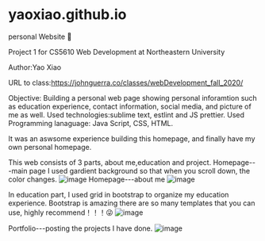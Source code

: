 # yaoxiao.github.io

personal Website :sunflower:

Project 1 for CS5610 Web Development at Northeastern University 

Author:Yao Xiao

URL to class:https://johnguerra.co/classes/webDevelopment_fall_2020/

Objective: Building a personal web page showing personal inforamtion such as education experience, contact information, social media, and picture of me as well.
Used technologies:sublime text, estlint and JS prettier. 
Used Programming lanaguage: Java Script, CSS, HTML.

It was an aswsome experience building this homepage, and finally have my own personal homepage. 

This web consists of 3 parts, about me,education and project. 
Homepage---main page
I used gardient background so that when you scroll down, the color changes.
![image](https://github.com/XIAOYAO9602/yaoxiao.github.io/blob/main/%20screenshot/screenshot1.jpg)
Homepage---about me
![image](https://github.com/XIAOYAO9602/yaoxiao.github.io/blob/main/%20screenshot/screenshot2.jpg)

In education part, I used grid in bootstrap to organize my education experience. Bootstrap is amazing there are so many templates that you can use, highly recommend！！！:stuck_out_tongue_winking_eye:
![image](https://github.com/XIAOYAO9602/yaoxiao.github.io/blob/main/%20screenshot/screenshot4.jpg)

Portfolio---posting the projects I have done.
![image](https://github.com/XIAOYAO9602/yaoxiao.github.io/blob/main/%20screenshot/screenshot5.jpg)

